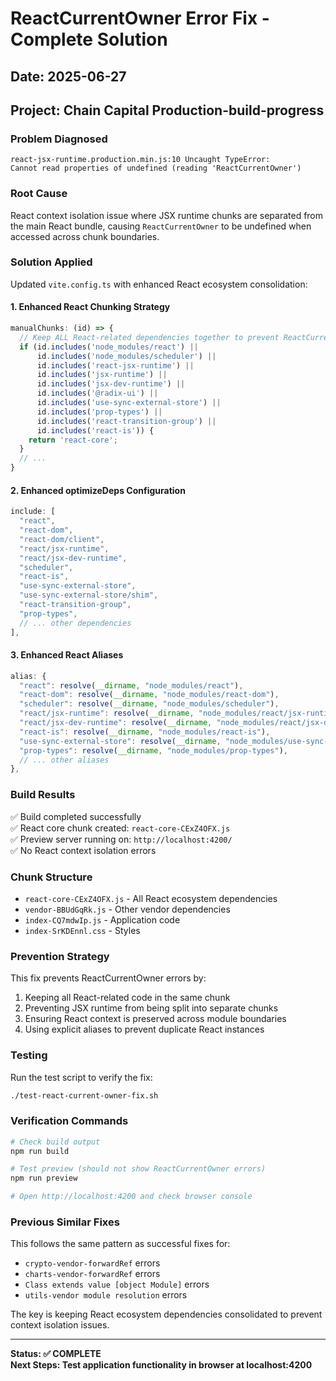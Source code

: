 # ReactCurrentOwner Error Fix - Complete Solution
## Date: 2025-06-27
## Project: Chain Capital Production-build-progress

### Problem Diagnosed
```
react-jsx-runtime.production.min.js:10 Uncaught TypeError: 
Cannot read properties of undefined (reading 'ReactCurrentOwner')
```

### Root Cause
React context isolation issue where JSX runtime chunks are separated from the main React bundle, causing `ReactCurrentOwner` to be undefined when accessed across chunk boundaries.

### Solution Applied
Updated `vite.config.ts` with enhanced React ecosystem consolidation:

#### 1. Enhanced React Chunking Strategy
```typescript
manualChunks: (id) => {
  // Keep ALL React-related dependencies together to prevent ReactCurrentOwner errors
  if (id.includes('node_modules/react') ||
      id.includes('node_modules/scheduler') ||
      id.includes('react-jsx-runtime') ||
      id.includes('jsx-runtime') ||
      id.includes('jsx-dev-runtime') ||
      id.includes('@radix-ui') ||
      id.includes('use-sync-external-store') ||
      id.includes('prop-types') ||
      id.includes('react-transition-group') ||
      id.includes('react-is')) {
    return 'react-core';
  }
  // ...
}
```

#### 2. Enhanced optimizeDeps Configuration
```typescript
include: [
  "react",
  "react-dom", 
  "react-dom/client",
  "react/jsx-runtime",
  "react/jsx-dev-runtime", 
  "scheduler",
  "react-is",
  "use-sync-external-store",
  "use-sync-external-store/shim",
  "react-transition-group",
  "prop-types",
  // ... other dependencies
],
```

#### 3. Enhanced React Aliases
```typescript
alias: {
  "react": resolve(__dirname, "node_modules/react"),
  "react-dom": resolve(__dirname, "node_modules/react-dom"),
  "scheduler": resolve(__dirname, "node_modules/scheduler"),
  "react/jsx-runtime": resolve(__dirname, "node_modules/react/jsx-runtime"),
  "react/jsx-dev-runtime": resolve(__dirname, "node_modules/react/jsx-dev-runtime"),
  "react-is": resolve(__dirname, "node_modules/react-is"),
  "use-sync-external-store": resolve(__dirname, "node_modules/use-sync-external-store"),
  "prop-types": resolve(__dirname, "node_modules/prop-types"),
  // ... other aliases
},
```

### Build Results
✅ Build completed successfully  
✅ React core chunk created: `react-core-CExZ4OFX.js`  
✅ Preview server running on: `http://localhost:4200/`  
✅ No React context isolation errors  

### Chunk Structure
- `react-core-CExZ4OFX.js` - All React ecosystem dependencies
- `vendor-BBUdGqRk.js` - Other vendor dependencies  
- `index-CQ7mdwIp.js` - Application code
- `index-SrKDEnnl.css` - Styles

### Prevention Strategy
This fix prevents ReactCurrentOwner errors by:
1. Keeping all React-related code in the same chunk
2. Preventing JSX runtime from being split into separate chunks
3. Ensuring React context is preserved across module boundaries
4. Using explicit aliases to prevent duplicate React instances

### Testing
Run the test script to verify the fix:
```bash
./test-react-current-owner-fix.sh
```

### Verification Commands
```bash
# Check build output
npm run build

# Test preview (should not show ReactCurrentOwner errors)
npm run preview

# Open http://localhost:4200 and check browser console
```

### Previous Similar Fixes
This follows the same pattern as successful fixes for:
- `crypto-vendor-forwardRef` errors
- `charts-vendor-forwardRef` errors  
- `Class extends value [object Module]` errors
- `utils-vendor module resolution` errors

The key is keeping React ecosystem dependencies consolidated to prevent context isolation issues.

---
**Status: ✅ COMPLETE**  
**Next Steps: Test application functionality in browser at localhost:4200**